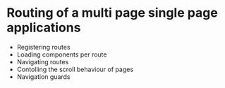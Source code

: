 # Routing of a multi page single page applications

<ul>
<li>Registering routes</li>
<li>Loading components per route</li>
<li>Navigating routes</li>
<li>Contolling the scroll behaviour of pages</li>
<li>Navigation guards</li>
</ul>
